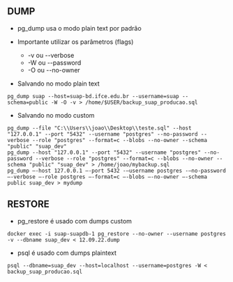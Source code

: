 ## DUMP
- pg_dump usa o modo plain text por padrão
- Importante utilizar os parâmetros (flags)
  - -v ou --verbose
  - -W ou --password
  - -O ou --no-owner

- Salvando no modo plain text
```shell
pg_dump suap --host=suap-bd.ifce.edu.br --username=suap --schema=public -W -O -v > /home/$USER/backup_suap_producao.sql
```
- Salvando no modo custom
```shell
pg_dump --file "C:\\Users\\joao\\Desktop\\teste.sql" --host "127.0.0.1" --port "5432" --username "postgres" --no-password --verbose --role "postgres" --format=c --blobs --no-owner --schema "public" "suap_dev"
pg_dump --host "127.0.0.1" --port "5432" --username "postgres" --no-password --verbose --role "postgres" --format=c --blobs --no-owner --schema "public" "suap_dev" > /home/joao/mybackup.sql
pg_dump –-host 127.0.0.1 –-port 5432 -–username postgres -–no-password –-verbose –-role postgres –-format=c –-blobs –-no-owner –-schema public suap_dev > mydump
```

## RESTORE
- pg_restore é usado com dumps custom
```shell
docker exec -i suap-suapdb-1 pg_restore --no-owner --username postgres -v --dbname suap_dev < 12.09.22.dump
```

- psql é usado com dumps plaintext
```shell
psql --dbname=suap_dev --host=localhost --username=postgres -W < backup_suap_producao.sql
```
